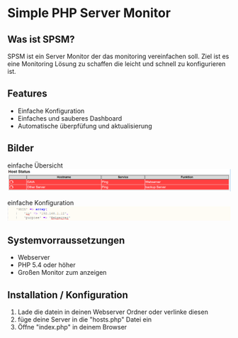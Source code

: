 # Simple PHP Server Monitor

## Was ist SPSM?

SPSM ist ein Server Monitor der das monitoring vereinfachen soll. Ziel ist es eine Monitoring Lösung zu schaffen die leicht und schnell zu konfigurieren ist.

## Features

* Einfache Konfiguration
* Einfaches und sauberes Dashboard
* Automatische überpfüfung und aktualisierung 

## Bilder

einfache Übersicht
![Dashboard](https://github.com/jakobspela/SPSM/blob/master/bilder/spsm-dashboard.PNG)

einfache Konfiguration
![Host-Konfig](https://github.com/jakobspela/SPSM/blob/master/bilder/spsm-host.PNG)

## Systemvorraussetzungen

* Webserver
* PHP 5.4 oder höher
* Großen Monitor zum anzeigen

## Installation / Konfiguration

1. Lade die datein in deinen Webserver Ordner oder verlinke diesen
2. füge deine Server in die "hosts.php" Datei ein
3. Öffne "index.php" in deinem Browser
